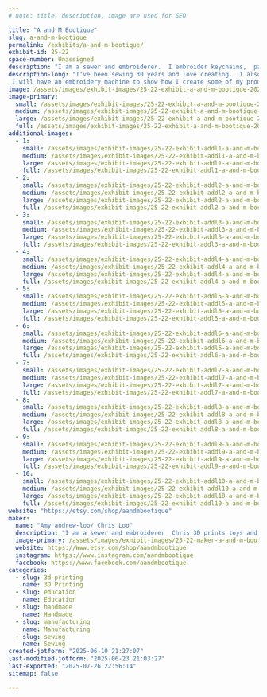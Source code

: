 ```yaml
---
# note: title, description, image are used for SEO

title: "A and M Bootique"
slug: a-and-m-bootique
permalink: /exhibits/a-and-m-bootique/
exhibit-id: 25-22
space-number: Unassigned
description: "I am a sewer and embroiderer.  I embroider keychains,  patches and accessories. Chris 3D prints toys"
description-long: "I've been sewing 30 years and love creating.  I also taught sewing and knitting at Joanns for 5 years. I love teaching others how to sew and embroider 
 I will have an embroidery machine to show how I create some of my products.  Chris has been 3D printing for 2 years. He will have an A one mini printer at the show. He will show how to 3D print and answer questions"
image: /assets/images/exhibit-images/25-22-exhibit-a-and-m-bootique-20211022-205058-6223-large.jpg
image-primary: 
  small: /assets/images/exhibit-images/25-22-exhibit-a-and-m-bootique-20211022-205058-6223-small.jpg
  medium: /assets/images/exhibit-images/25-22-exhibit-a-and-m-bootique-20211022-205058-6223-medium.jpg
  large: /assets/images/exhibit-images/25-22-exhibit-a-and-m-bootique-20211022-205058-6223-large.jpg
  full: /assets/images/exhibit-images/25-22-exhibit-a-and-m-bootique-20211022-205058-6223-full.jpg
additional-images: 
  - 1:
    small: /assets/images/exhibit-images/25-22-exhibit-addl1-a-and-m-bootique-img-9834-small.jpg
    medium: /assets/images/exhibit-images/25-22-exhibit-addl1-a-and-m-bootique-img-9834-medium.jpg
    large: /assets/images/exhibit-images/25-22-exhibit-addl1-a-and-m-bootique-img-9834-large.jpg
    full: /assets/images/exhibit-images/25-22-exhibit-addl1-a-and-m-bootique-img-9834-full.jpg
  - 2:
    small: /assets/images/exhibit-images/25-22-exhibit-addl2-a-and-m-bootique-img-9671-small.jpg
    medium: /assets/images/exhibit-images/25-22-exhibit-addl2-a-and-m-bootique-img-9671-medium.jpg
    large: /assets/images/exhibit-images/25-22-exhibit-addl2-a-and-m-bootique-img-9671-large.jpg
    full: /assets/images/exhibit-images/25-22-exhibit-addl2-a-and-m-bootique-img-9671-full.jpg
  - 3:
    small: /assets/images/exhibit-images/25-22-exhibit-addl3-a-and-m-bootique-img-9490-small.jpg
    medium: /assets/images/exhibit-images/25-22-exhibit-addl3-a-and-m-bootique-img-9490-medium.jpg
    large: /assets/images/exhibit-images/25-22-exhibit-addl3-a-and-m-bootique-img-9490-large.jpg
    full: /assets/images/exhibit-images/25-22-exhibit-addl3-a-and-m-bootique-img-9490-full.jpg
  - 4:
    small: /assets/images/exhibit-images/25-22-exhibit-addl4-a-and-m-bootique-fb-img-1722181651220-small.jpg
    medium: /assets/images/exhibit-images/25-22-exhibit-addl4-a-and-m-bootique-fb-img-1722181651220-medium.jpg
    large: /assets/images/exhibit-images/25-22-exhibit-addl4-a-and-m-bootique-fb-img-1722181651220-large.jpg
    full: /assets/images/exhibit-images/25-22-exhibit-addl4-a-and-m-bootique-fb-img-1722181651220-full.jpg
  - 5:
    small: /assets/images/exhibit-images/25-22-exhibit-addl5-a-and-m-bootique-20240701-214643-small.jpg
    medium: /assets/images/exhibit-images/25-22-exhibit-addl5-a-and-m-bootique-20240701-214643-medium.jpg
    large: /assets/images/exhibit-images/25-22-exhibit-addl5-a-and-m-bootique-20240701-214643-large.jpg
    full: /assets/images/exhibit-images/25-22-exhibit-addl5-a-and-m-bootique-20240701-214643-full.jpg
  - 6:
    small: /assets/images/exhibit-images/25-22-exhibit-addl6-a-and-m-bootique-20221106-164004-small.jpg
    medium: /assets/images/exhibit-images/25-22-exhibit-addl6-a-and-m-bootique-20221106-164004-medium.jpg
    large: /assets/images/exhibit-images/25-22-exhibit-addl6-a-and-m-bootique-20221106-164004-large.jpg
    full: /assets/images/exhibit-images/25-22-exhibit-addl6-a-and-m-bootique-20221106-164004-full.jpg
  - 7:
    small: /assets/images/exhibit-images/25-22-exhibit-addl7-a-and-m-bootique-20221021-125832-small.jpg
    medium: /assets/images/exhibit-images/25-22-exhibit-addl7-a-and-m-bootique-20221021-125832-medium.jpg
    large: /assets/images/exhibit-images/25-22-exhibit-addl7-a-and-m-bootique-20221021-125832-large.jpg
    full: /assets/images/exhibit-images/25-22-exhibit-addl7-a-and-m-bootique-20221021-125832-full.jpg
  - 8:
    small: /assets/images/exhibit-images/25-22-exhibit-addl8-a-and-m-bootique-20230406-223056-small.jpg
    medium: /assets/images/exhibit-images/25-22-exhibit-addl8-a-and-m-bootique-20230406-223056-medium.jpg
    large: /assets/images/exhibit-images/25-22-exhibit-addl8-a-and-m-bootique-20230406-223056-large.jpg
    full: /assets/images/exhibit-images/25-22-exhibit-addl8-a-and-m-bootique-20230406-223056-full.jpg
  - 9:
    small: /assets/images/exhibit-images/25-22-exhibit-addl9-a-and-m-bootique-20240222-222926-small.jpg
    medium: /assets/images/exhibit-images/25-22-exhibit-addl9-a-and-m-bootique-20240222-222926-medium.jpg
    large: /assets/images/exhibit-images/25-22-exhibit-addl9-a-and-m-bootique-20240222-222926-large.jpg
    full: /assets/images/exhibit-images/25-22-exhibit-addl9-a-and-m-bootique-20240222-222926-full.jpg
  - 10:
    small: /assets/images/exhibit-images/25-22-exhibit-addl10-a-and-m-bootique-17496046109524532217468168698407-small.jpg
    medium: /assets/images/exhibit-images/25-22-exhibit-addl10-a-and-m-bootique-17496046109524532217468168698407-medium.jpg
    large: /assets/images/exhibit-images/25-22-exhibit-addl10-a-and-m-bootique-17496046109524532217468168698407-large.jpg
    full: /assets/images/exhibit-images/25-22-exhibit-addl10-a-and-m-bootique-17496046109524532217468168698407-full.jpg
website: "https://etsy.com/shop/aandmbootique"
maker: 
  name: "Amy andrew-loo/ Chris Loo"
  description: "I am a sewer and embroiderer  Chris 3D prints toys and accessories  we will have"
  image-primary: /assets/images/exhibit-images/25-22-maker-a-and-m-bootique-20211022-205058-medium.jpg
  website: https://Www.etsy.com/shop/aandmbootique
  instagram: https://www.instagram.com/aandmbootique
  facebook: https://www.facebook.com/aandmbootique
categories: 
  - slug: 3d-printing
    name: 3D Printing
  - slug: education
    name: Education
  - slug: handmade
    name: Handmade
  - slug: manufacturing
    name: Manufacturing
  - slug: sewing
    name: Sewing
created-jotform: "2025-06-10 21:27:07"
last-modified-jotform: "2025-06-23 21:03:27"
last-exported: "2025-07-26 22:56:14"
sitemap: false

---
```

